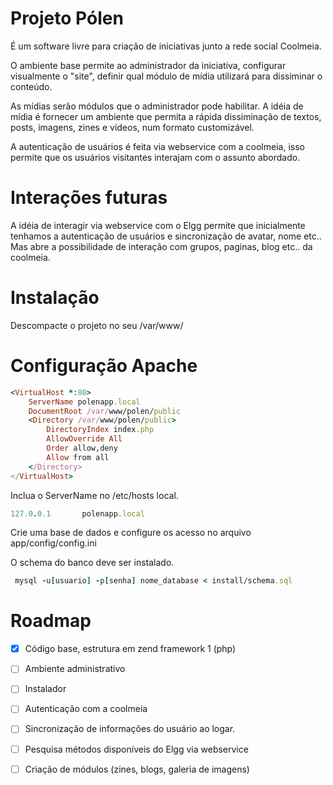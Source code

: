 Projeto Pólen
=====

É um software livre para criação de iniciativas junto a rede social Coolmeia.

O ambiente base permite ao administrador da iniciativa, configurar visualmente o
"site", definir qual módulo de mídia utilizará para dissiminar o conteúdo.

As mídias serão módulos que o administrador pode habilitar. A idéia de mídia
é fornecer um ambiente que permita a rápida dissiminação de textos, posts, imagens, zines
e videos, num formato customizável.

A autenticação de usuários é feita via webservice com a coolmeia, isso permite que os 
usuários visitantes interajam com o assunto abordado.


Interações futuras
=====

A idéia de interagir via webservice com o Elgg permite que inicialmente tenhamos 
a autenticação de usuários e sincronização de avatar, nome etc.. Mas abre a 
possibilidade de interação com grupos, paginas, blog etc.. da coolmeia.


Instalação
=====

Descompacte o projeto no seu /var/www/

Configuração Apache
=====

```ruby
<VirtualHost *:80>
    ServerName polenapp.local
    DocumentRoot /var/www/polen/public
    <Directory /var/www/polen/public>
        DirectoryIndex index.php
        AllowOverride All
        Order allow,deny
        Allow from all
    </Directory>
</VirtualHost>
```

Inclua o ServerName no /etc/hosts local.
```ruby
127.0.0.1       polenapp.local
```

Crie uma base de dados e configure os acesso no arquivo app/config/config.ini

O schema do banco deve ser instalado.
```ruby
 mysql -u[usuario] -p[senha] nome_database < install/schema.sql
```

Roadmap
=====

- [x] Código base, estrutura em zend framework 1 (php)
- [ ] Ambiente administrativo
- [ ] Instalador
- [ ] Autenticação com a coolmeia
- [ ] Sincronização de informações do usuário ao logar.
- [ ] Pesquisa métodos disponíveis do Elgg via webservice
- [ ] Criação de módulos (zines, blogs, galeria de imagens)


